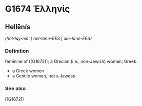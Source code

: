 # G1674 Ἑλληνίς

## Hellēnís

_(hel-lay-nis' | hel-lane-EES | ale-lane-EES)_

### Definition

feminine of [[G1672]]; a Grecian (i.e., non-Jewish) woman; Greek.

- a Greek women
- a Gentile women, not a Jewess

### See also

[[G1672]]

